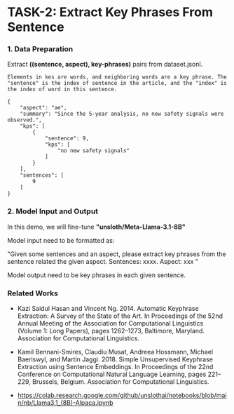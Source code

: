 # TASK-2: Extract Key Phrases From Sentence

### 1. Data Preparation

Extract **((sentence, aspect), key-phrases)** pairs from dataset.jsonl. 

```
Elements in kes are words, and neighboring words are a key phrase. The "sentence" is the index of sentence in the article, and the "index" is the index of word in this sentence.

{
    "aspect": "ae",
    "summary": "Since the 5-year analysis, no new safety signals were observed.",
    "kps": [
        {
            "sentence": 9,
            "kps": [
                "no new safety signals"
            ]
        }
    ],
    "sentences": [
        9
    ]
}
```


### 2. Model Input and Output

In this demo, we will fine-tune **"unsloth/Meta-Llama-3.1-8B"**


Model input need to be formatted as: 

"Given some sentences and an aspect, please extract key phrases from the sentence related the given aspect.
Sentences: xxxx. Aspect: xxx
"

Model output need to be key phrases in each given sentence.



### Related Works
- Kazi Saidul Hasan and Vincent Ng. 2014. Automatic Keyphrase Extraction: A Survey of the State of the Art. In Proceedings of the 52nd Annual Meeting of the Association for Computational Linguistics (Volume 1: Long Papers), pages 1262–1273, Baltimore, Maryland. Association for Computational Linguistics.

- Kamil Bennani-Smires, Claudiu Musat, Andreea Hossmann, Michael Baeriswyl, and Martin Jaggi. 2018. Simple Unsupervised Keyphrase Extraction using Sentence Embeddings. In Proceedings of the 22nd Conference on Computational Natural Language Learning, pages 221–229, Brussels, Belgium. Association for Computational Linguistics.

- https://colab.research.google.com/github/unslothai/notebooks/blob/main/nb/Llama3.1_(8B)-Alpaca.ipynb

